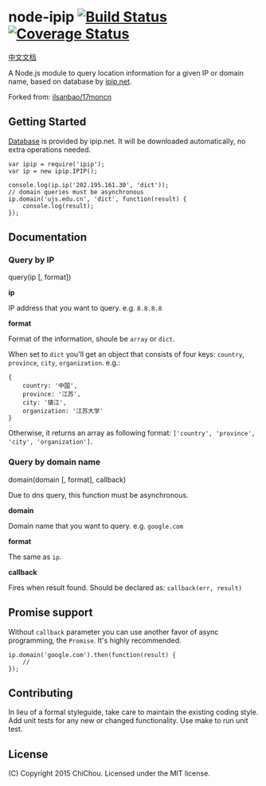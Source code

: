 # node-ipip [![Build Status](https://travis-ci.org/ChiChou/node-ipip.svg?branch=master)](https://travis-ci.org/ChiChou/node-ipip) [![Coverage Status](https://img.shields.io/coveralls/ChiChou/node-ipip.svg)](https://coveralls.io/r/ChiChou/node-ipip)

[中文文档](README.md)

A Node.js module to query location information for a given IP or domain name, based on database by [ipip.net](http://ipip.net).

Forked from: [ilsanbao/17moncn](https://github.com/ilsanbao/17moncn/tree/master/ip/nodejs)

## Getting Started

[Database](http://s.qdcdn.com/17mon/17monipdb.zip) is provided by ipip.net. It will be downloaded automatically, no extra operations needed.

    var ipip = require('ipip');
    var ip = new ipip.IPIP();

    console.log(ip.ip('202.195.161.30', 'dict')); 
    // domain queries must be asynchronous
    ip.domain('ujs.edu.cn', 'dict', function(result) {
        console.log(result);
    });

## Documentation

### Query by IP

query(ip [, format])

**ip**

IP address that you want to query. e.g. `8.8.8.8`

**format** 

Format of the information, shoule be `array` or `dict`. 

When set to `dict` you'll get an object that consists of four keys: `country`, `province`, `city`, `organization`. e.g.:

    {
        country: '中国',
        province: '江苏',
        city: '镇江',
        organization: '江苏大学' 
    }

Otherwise, it returns an array as following format: `['country', 'province', 'city', 'organization']`.

### Query by domain name

domain(domain [, format], callback)

Due to dns query, this function must be asynchronous.

**domain**

Domain name that you want to query. e.g. `google.com`

**format** 

The same as `ip`. 

**callback**

Fires when result found. Should be declared as: `callback(err, result)`

## Promise support

Without `callback` parameter you can use another favor of async programming, the `Promise`. It's highly recommended.

    ip.domain('google.com').then(function(result) {
        //
    });

## Contributing

In lieu of a formal styleguide, take care to maintain the existing coding style. Add unit tests for any new or changed functionality. Use make to run unit test.

## License

(C) Copyright 2015 ChiChou. Licensed under the MIT license.
